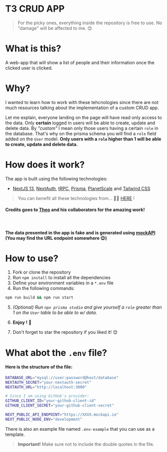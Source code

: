 # T3 CRUD APP

> For the picky ones, everything inside the repository is free to use.
> No "damage" will be affected to me. 😊

# What is this?

A web-app that will show a list of people and their information once the clicked user is clicked.

# Why?

I wanted to learn how to work with these tehcnologies since there are not much resources talking about the implementation of a custom CRUD app.

Let me explain, everyone landing on the page will have read only access to the data. Only **certain** logged in users will be able to create, update and delete data. By _"custom"_ I mean only those users having a certain `role` in the database. That's why on the prisma schema you will find a `role` field added on the `User` model. **Only users with a `role` higher than 1 will be able to create, update and delete data.**

# How does it work?

The app is built using the following technologies:

- [NextJS 13](https://nextjs.org/blog/next-13), [NextAuth](https://next-auth.js.org/), [tRPC](https://trpc.io/), [Prisma](https://www.prisma.io/), [PlanetScale](https://planetscale.com/) and [Tailwind CSS](https://tailwindcss.com/)

> You can benefit all these technologies from... 🥁🥁 [HERE](https://init.tips/) !

#### Credits goes to [Theo](https://twitter.com/t3dotgg) and his collaborators for the amazing work!

<br>

#### The data presented in the app is fake and is generated using [mockAPI](https://mockapi.io/) (You may find the URL endpoint somewhere 😉)

# How to use?

1.  Fork or clone the repository
2.  Run `npm install` to install all the dependencies
3.  Define your environment variables in a `*.env` file
4.  Run the following commands:

```bash
npm run build && npm run start
```

5. _(Optional) Run `npx prisma studio` and give yourself a `role` greater than 1 on the `User` table to be able to w/ data._

6. **Enjoy !** 🎉
7. Don't forget to star the repository if you liked it! 😊

# What abot the `.env` file?

#### Here is the structure of the file:

```bash
DATABASE_URL="mysql://user:password@host/database"
NEXTAUTH_SECRET="your-nextauth-secret"
NEXTAUTH_URL="http://localhost:3000"

# Since I am using GitHub's provider:
GITHUB_CLIENT_ID="your-github-client-id"
GITHUB_CLIENT_SECRET="your-github-client-secret"

NEXT_PUBLIC_API_ENDPOINT="https://XXXX.mockapi.io"
NEXT_PUBLIC_NODE_ENV="development"
```

There is also an example file named `.env-example` that you can use as a template.

> **Important!** Make sure not to include the double quotes in the file.
